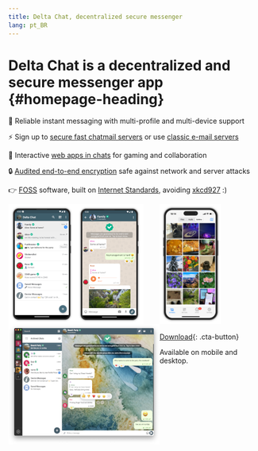 ```yaml
---
title: Delta Chat, decentralized secure messenger 
lang: pt_BR
---
```


# Delta Chat is a decentralized and secure messenger app {#homepage-heading}

💬 Reliable instant messaging with multi-profile and multi-device support

⚡️ Sign up to [secure fast chatmail servers](chatmail) or use [classic e-mail servers](https://providers.delta.chat/)

🥳 Interactive [web apps in chats](https://webxdc.org/) for gaming and collaboration

🔒 [Audited end-to-end encryption](https://delta.chat/en/2024-03-25-crypto-analysis-securejoin) safe against network and server attacks

👉 [F](https://en.wikipedia.org/wiki/Free_software)[OSS](https://en.wikipedia.org/wiki/Open-source_software) software, built on [Internet Standards](https://github.com/deltachat/deltachat-core-rust/blob/master/standards.md), avoiding [xkcd927](https://xkcd.com/927/) :)

<div>
<a href="../assets/home/screenshots/android1.png">
<picture>
<source srcset="../assets/home/screenshots/android1-thumbnail.webp" type="image/webp" />
<source srcset="../assets/home/screenshots/android1-thumbnail.png" type="image/png" />
<img src="../assets/home/screenshots/android1-thumbnail.png" width="136" height="242" style="float: left; display: block;" alt="A screenshot of Delta Chat on Android showing chat list" />
</picture>
</a>
</div>

<div>
<a href="../assets/home/screenshots/android2.png">
<picture>
<source srcset="../assets/home/screenshots/android2-thumbnail.webp" type="image/webp" />
<source srcset="../assets/home/screenshots/android2-thumbnail.png" type="image/png" />
<img src="../assets/home/screenshots/android2-thumbnail.png" width="136" height="242" style="float: left; display: block;" alt="A screenshot of Delta Chat on Android showing a chat" />
</picture>
</a>
</div>

<div>
<a href="../assets/home/screenshots/desktop.png">
<picture>
<source srcset="../assets/home/screenshots/desktop-thumbnail.webp" type="image/webp" />
<source srcset="../assets/home/screenshots/desktop-thumbnail.png" type="image/png" />
<img src="../assets/home/screenshots/desktop-thumbnail.png" width="305" height="242" style="float:left;" alt="A screenshot of Delta Chat on desktop" />
</picture>
</a>
</div>

<div>
<a href="../assets/home/screenshots/ios.png">
<picture>
<source srcset="../assets/home/screenshots/ios-thumbnail.webp" type="image/webp" />
<source srcset="../assets/home/screenshots/ios-thumbnail.png" type="image/png" />
<img src="../assets/home/screenshots/ios.png" width="124" height="242" alt="A screenshot of Delta Chat on iOS" />
</picture>
</a>
</div>

[Download](https://get.delta.chat){: .cta-button}

Available on mobile and desktop.


